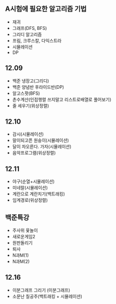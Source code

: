 ## A시험에 필요한 알고리즘 기법
+ 재귀
+ 그래프(DFS, BFS)
+ 그리디 알고리즘
+ 프림, 크루스칼, 다익스트라
+ 시뮬레이션
+ DP

## 12.09
+ 백준 냉장고(그리디)
+ 백준 양념반 후라이드반(DP)
+ 알고스팟(BFS)
+ 촌수계산(인접행렬 쓰지말고 리스트로배열로 풀어보기)
+ 줄 세우기(위상정렬)

## 12.10
+ 감시(시뮬레이션)
+ 말이되고픈 원숭이(시뮬레이션)
+ 달이 차오른다. 가자(시뮬레이션)
+ 음악프로그램(위상정렬)

## 12.11
+ 야구(순열+시뮬레이션)
+ 미네랄(시뮬레이션)
+ 계란으로 계란치기(백트래킹)
+ 임계경로(위상정렬)

## 백준특강
+ 주사위 윷놀이
+ 새로운게임2
+ 원판돌리기
+ 퇴사
+ N과M(1)
+ N과M(2)

## 12.16
+ 이분그래프 그리기 (이분그래프)
+ 소문난 칠공주(백트래킹 + 시뮬레이션)
